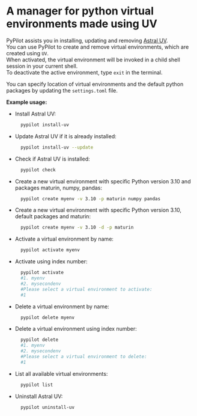 # A manager for python virtual environments made using UV

PyPilot assists you in installing, updating and removing [Astral UV](https://docs.astral.sh/uv/).  
You can use PyPilot to create and remove virtual environments, which are created using `UV`.  
When activated, the virtual environment will be invoked in a child shell session in your current shell.  
To deactivate the active environment, type `exit` in the terminal.

You can specify location of virtual environments and the default python packages by updating the `settings.toml` file.

**Example usage:**

- Install Astral UV:

  ```bash
    pypilot install-uv
  ```

- Update Astral UV if it is already installed:

  ```bash
    pypilot install-uv --update
  ```

- Check if Astral UV is installed:

  ```bash
    pypilot check
  ```

- Create a new virtual environment with specific Python version 3.10 and packages maturin, numpy, pandas:

  ```bash
    pypilot create myenv -v 3.10 -p maturin numpy pandas
  ```

- Create a new virtual environment with specific Python version 3.10, default packages and maturin:

  ```bash
    pypilot create myenv -v 3.10 -d -p maturin
  ```

- Activate a virtual environment by name:

  ```bash
    pypilot activate myenv
  ```

- Activate using index number:

  ```bash
    pypilot activate
    #1. myenv
    #2. mysecondenv
    #Please select a virtual environment to activate:
    #1
  ```

- Delete a virtual environment by name:

  ```bash
    pypilot delete myenv
  ```

- Delete a virtual environment using index number:

  ```bash
    pypilot delete
    #1. myenv
    #2. mysecondenv
    #Please select a virtual environment to delete:
    #1
  ```

- List all available virtual environments:

  ```bash
    pypilot list
  ```

- Uninstall Astral UV:

  ```bash
    pypilot uninstall-uv
  ```
